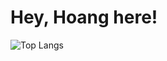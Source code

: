 
# Hey, Hoang here!

![Top Langs](https://github-readme-stats.vercel.app/api/top-langs/?username=hoagf&layout=compact)

